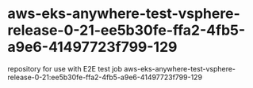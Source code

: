 # aws-eks-anywhere-test-vsphere-release-0-21-ee5b30fe-ffa2-4fb5-a9e6-41497723f799-129
repository for use with E2E test job aws-eks-anywhere-test-vsphere-release-0-21:ee5b30fe-ffa2-4fb5-a9e6-41497723f799-129
